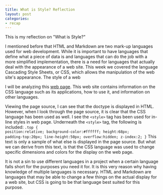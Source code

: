 ```yaml
---
title: What is Style? Reflection
layout: post
categories:
- recap
---
```

This is my reflection on "What is Style?"

 
I mentioned before that HTML and Markdown are two mark-up languages used for web development. While it is important to have languages that define what a piece of data is and languages that can do the job with a more simplified implementation, there is a need for languages that actually deal with the appearance of a web site. This week we covered the language Cascading Style Sheets, or CSS, which allows the manipulation of the web site's appearance. The style of a web
 
I will be analyzing this [web page](https://www.w3schools.com/Css/). This web site contains information on the CSS language such as its applications, how to use it, and information on other languages. 
 
Viewing the page source, I can see that the doctype is displayed in HTML. However, when I look through the page source, it is clear that the CSS language has been used as well. I see the  <code>&lt;style&gt;</code> tag has been used for in-line styles in web page. Underneath the <code>&lt;style&gt;</code> tag, the following is included: 
<code>.top {
position:relative;
background-color:#ffffff;
height:68px;
padding-top:20px;
line-height:50px;
overflow:hidden;
z-index:2;
}</code>
This text is only a sample of what else is displayed in the page source. But what we can derive from this text, is that the CSS language was used to change specific dimensions and colors for the display on the web page. 
 
It is not a sin to use different languages in a project when a certain language falls short for the purposes you need it for. It is this very reason why having knowledge of multiple languages is necessary. HTML and Markdown are languages that may be able to change a few things on the actual display for a web site, but CSS is going to be that language best suited for this purpose. 


